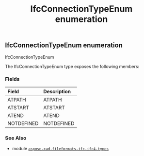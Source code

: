 ﻿---
title: IfcConnectionTypeEnum enumeration
second_title: Aspose.CAD for Python via .NET API References
description: 
type: docs
weight: 2280
url: /python-net/aspose.cad.fileformats.ifc.ifc4.types/ifcconnectiontypeenum/
is_root: false
---

## IfcConnectionTypeEnum enumeration

IfcConnectionTypeEnum



The IfcConnectionTypeEnum type exposes the following members:

### Fields
| Field | Description |
| :- | :- |
| ATPATH | ATPATH |
| ATSTART | ATSTART |
| ATEND | ATEND |
| NOTDEFINED | NOTDEFINED |



### See Also
* module [`aspose.cad.fileformats.ifc.ifc4.types`](..)
